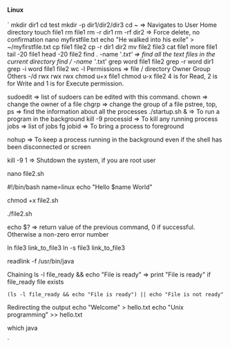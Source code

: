 
#### Linux

`
mkdir dir1
cd test
mkdir -p dir1/dir2/dir3
cd ~ => Navigates to User Home directory
touch file1
rm file1
rm -r dir1
rm -rf dir2 => Force delete, no confirmation
nano myfirstfile.txt
echo "He walked into his exile" > ~/myfirstfile.txt
cp file1 file2
cp -r dir1 dir2
mv file2 file3
cat file1
more file1
tail -20 file1
head -20 file2
find . -name '*.txt' => find all the text files in the current directory
find / -name '*.txt' 
grep word file1 file2
grep -r word dir1
grep -i word file1 file2
wc -l
Permissions => 
    file / directory Owner Group Others
    -/d rwx rwx rwx
    chmod u+x file1
    chmod u-x file2
    4 is for Read, 2 is for Write and 1 is for Execute permission.

sudoedit => list of sudoers can be edited with this command.
chown => change the owner of a file 
chgrp => change the group of a file 
pstree, top, ps => find the information about all the processes
./startup.sh & => To run a program in the background
kill -9 processid => To kill any running process
jobs => list of jobs
fg jobid => To bring a process to foreground

nohup => To keep a process running in the background even if the shell has been disconnected
or
screen 

kill -9 1  => Shutdown the system, if you are root user

nano file2.sh

#!/bin/bash
name=linux
echo "Hello $name World"

chmod +x file2.sh

./file2.sh

echo $? => return value of the previous command, 0 if successful. Otherwise a non-zero error number

ln file3 link_to_file3
ln -s file3 link_to_file3

readlink -f /usr/bin/java

Chaining 
    ls -l file_ready && echo "File is ready" => print "File is ready" if file_ready file exists

    (ls -l file_ready && echo "File is ready") || echo "File is not ready"

Redirecting the output
    echo "Welcome" > hello.txt
    echo "Unix programming" >> hello.txt


which java


`

